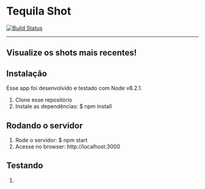 Tequila Shot
=============
[![Build Status](https://travis-ci.org/l31rb4g/tequilashot.svg?branch=master)](https://travis-ci.org/l31rb4g/tequilashot)

----------
Visualize os shots mais recentes!
----------


Instalação
-----------
Esse app foi desenvolvido e testado com Node v8.2.1.

1. Clone esse repositório
2. Instale as dependências: $ npm install


Rodando o servidor
-----------
1. Rode o servidor: $ npm start
2. Acesse no browser: http://localhost:3000


Testando
-----------
1. 